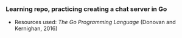 ### Learning repo, practicing creating a chat server in Go

* Resources used: *The Go Programming Language* (Donovan and Kernighan, 2016)